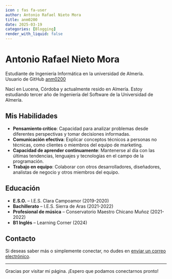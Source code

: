 ```yaml
---
icon : fas fa-user
author: Antonio Rafael Nieto Mora
title: anm0200
date: 2025-03-19
categories: [Blogging]
render_with_liquid: false
---
```


# Antonio Rafael Nieto Mora

Estudiante de Ingeniería Informática en la universidad de Almería. <br>
Usuario de GitHub [anm0200](https://github.com/anm0200)

Nací en Lucena, Córdoba y actualmente resido en Almería. Estoy estudiando tercer año de Ingeniería del Software de la Universidad de Almería. 

## Mis Habilidades

- **Pensamiento crítico**: Capacidad para analizar problemas desde diferentes perspectivas y tomar decisiones informadas.
- **Comunicación efectiva**: Explicar conceptos técnicos a personas no técnicas, como clientes o miembros del equipo de marketing.
- **Capacidad de aprender continuamente**: Mantenerse al día con las últimas tendencias, lenguajes y tecnologías en el campo de la programación.
- **Trabajo en equipo**: Colaborar con otros desarrolladores, diseñadores, analistas de negocio y otros miembros del equipo.

## Educación

- **E.S.O.** – I.E.S. Clara Campoamor (2019-2020)
- **Bachillerato** – I.E.S. Sierra de Aras (2021-2022)
- **Profesional de música** – Conservatorio Maestro Chicano Muñoz (2021-2022)
- **B1 Inglés** – Learning Corner (2024)

## Contacto

Si deseas saber más o simplemente conectar, no dudes en [enviar un correo electrónico](mailto:anm020@inlumine.ual.es).

---

Gracias por visitar mi página. ¡Espero que podamos conectarnos pronto!


